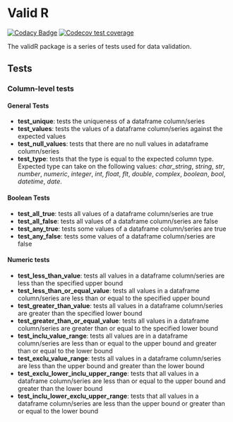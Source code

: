 # Valid R

<!-- badges: start -->
[![Codacy Badge](https://api.codacy.com/project/badge/Grade/5c55b64f4df6402a97fb8194e888a5d7)](https://www.codacy.com/app/holmesjoli/validR?utm_source=github.com&amp;utm_medium=referral&amp;utm_content=holmesjoli/validR&amp;utm_campaign=Badge_Grade)
[![Codecov test coverage](https://codecov.io/gh/holmesjoli/validR/branch/master/graph/badge.svg)](https://codecov.io/gh/holmesjoli/validR?branch=master)

<!-- badges: end -->

The validR package is a series of tests used for data validation.

## Tests

### Column-level tests

#### General Tests

-   **test_unique**: tests the uniqueness of a dataframe column/series
-   **test_values**: tests the values of a dataframe column/series against the expected values
-   **test_null_values**: tests that there are no null values in adataframe column/series
-   **test_type**: tests that the type is equal to the expected column type. Expected type can take on the following values: _char_string_, _string_, _str_, _number_, _numeric_, _integer_, _int_, _float_, _flt_, _double_, _complex_, _boolean_, _bool_, _datetime_, _date_.

#### Boolean Tests

-   **test_all_true**: tests all values of a dataframe column/series are true
-   **test_all_false**: tests all values of a dataframe column/series are false
-   **test_any_true**: tests some values of a dataframe column/series are true
-   **test_any_false**: tests some values of a dataframe column/series are false

#### Numeric tests

-   **test_less_than_value**: tests all values in a dataframe column/series are less than the specified upper bound
-   **test_less_than_or_equal_value**: tests all values in a dataframe column/series are less than or equal to the specified upper bound
-   **test_greater_than_value**: tests all values in a dataframe column/series are greater than the specified lower bound
-   **test_greater_than_or_equal_value**: tests all values in a dataframe column/series are greater than or equal to the specified lower bound
-   **test_inclu_value_range**: tests all values are in a dataframe column/series are less than or equal to the upper bound and greater than or equal to the lower bound
-   **test_exclu_value_range**: tests all values in a dataframe column/series are less than the upper bound and greater than the lower bound
-   **test_exclu_lower_inclu_upper_range**: tests that all values in a dataframe column/series are less than or equal to the upper bound and greater than the lower bound
-   **test_inclu_lower_exclu_upper_range**: tests that all values in a dataframe column/series are less than the upper bound or greater than or equal to the lower bound

